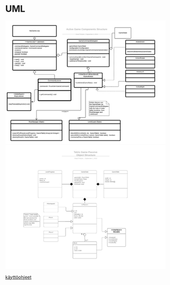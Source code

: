 # UML


![Active Game Components](Active%20Game%20Components.jpeg)
![DestroyRowsSekvenssikaavio](Passive%20Game%20Object%20Structure.jpeg)
  

[käyttöohjeet](kayttoohjeet.md)
